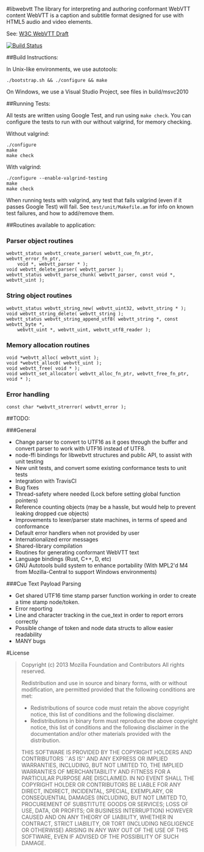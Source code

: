 #libwebvtt
The library for interpreting and authoring conformant WebVTT content
WebVTT is a caption and subtitle format designed for use with HTML5
audio and video elements.

See: [W3C WebVTT Draft](http://dev.w3.org/html5/webvtt/)

[![Build Status](https://travis-ci.org/humphd/webvtt.png?branch=seneca)](https://travis-ci.org/humphd/webvtt)

##Build Instructions:

In Unix-like environments, we use autotools:

```
./bootstrap.sh && ./configure && make
```

On Windows, we use a Visual Studio Project, see files in build/msvc2010

##Running Tests:

All tests are written using Google Test, and run using `make check`. You can configure the tests to run with our without valgrind, for memory checking.

Without valgrind:

```
./configure
make
make check
```

With valgrind:

```
./configure --enable-valgrind-testing
make
make check
```

When running tests with valgrind, any test that fails valgrind (even if it passes Google Test) will fail. See `test/unit/Makefile.am` for info on known test failures, and how to add/remove them.

##Routines available to application:
### Parser object routines
	webvtt_status webvtt_create_parser( webvtt_cue_fn_ptr, webvtt_error_fn_ptr,
		void *, webvtt_parser * );
	void webvtt_delete_parser( webvtt_parser );
	webvtt_status webvtt_parse_chunk( webvtt_parser, const void *, webvtt_uint );

### String object routines
	webvtt_status webvtt_string_new( webvtt_uint32, webvtt_string * );
	void webvtt_string_delete( webvtt_string );
	webvtt_status webvtt_string_append_utf8( webvtt_string *, const webvtt_byte *,
		webvtt_uint *, webvtt_uint, webvtt_utf8_reader );

### Memory allocation routines
	void *webvtt_alloc( webvtt_uint );
	void *webvtt_alloc0( webvtt_uint );
	void webvtt_free( void * );
	void webvtt_set_allocator( webvtt_alloc_fn_ptr, webvtt_free_fn_ptr, void * );

### Error handling
	const char *webvtt_strerror( webvtt_error );

##TODO:

###General
- Change parser to convert to UTF16 as it goes through the buffer and convert parser to work with UTF16 instead of UTF8.
- node-ffi bindings for libwebvtt structures and public API, to assist with unit testing
- New unit tests, and convert some existing conformance tests to unit tests
- Integration with TravisCI
- Bug fixes
- Thread-safety where needed (Lock before setting global function pointers)
- Reference counting objects (may be a hassle, but would help to prevent leaking
  dropped cue objects)
- Improvements to lexer/parser state machines, in terms of speed and conformance
- Default error handlers when not provided by user
- Internationalized error messages
- Shared-library compilation
- Routines for generating conformant WebVTT text
- Language bindings (Rust, C++, D, etc)
- GNU Autotools build system to enhance portability (With MPL2'd M4 from Mozilla-Central to support Windows environments)

###Cue Text Payload Parsing
- Get shared UTF16 time stamp parser function working in order to create a time stamp node/token.
- Error reporting
- Line and character tracking in the cue_text in order to report errors correctly
- Possible change of token and node data structs to allow easier readability
- MANY bugs

#License
> Copyright (c) 2013 Mozilla Foundation and Contributors
> All rights reserved.
>
> Redistribution and use in source and binary forms, with or without
> modification, are permitted provided that the following conditions are
> met:
>
> - Redistributions of source code must retain the above copyright
> notice, this list of conditions and the following disclaimer.
> - Redistributions in binary form must reproduce the above copyright
> notice, this list of conditions and the following disclaimer in the
> documentation and/or other materials provided with the distribution.
>
> THIS SOFTWARE IS PROVIDED BY THE COPYRIGHT HOLDERS AND CONTRIBUTORS
> ``AS IS'' AND ANY EXPRESS OR IMPLIED WARRANTIES, INCLUDING, BUT NOT
> LIMITED TO, THE IMPLIED WARRANTIES OF MERCHANTABILITY AND FITNESS FOR
> A PARTICULAR PURPOSE ARE DISCLAIMED. IN NO EVENT SHALL THE COPYRIGHT
> HOLDER OR CONTRIBUTORS BE LIABLE FOR ANY DIRECT, INDIRECT, INCIDENTAL,
> SPECIAL, EXEMPLARY, OR CONSEQUENTIAL DAMAGES (INCLUDING, BUT NOT
> LIMITED TO, PROCUREMENT OF SUBSTITUTE GOODS OR SERVICES; LOSS OF USE,
> DATA, OR PROFITS; OR BUSINESS INTERRUPTION) HOWEVER CAUSED AND ON ANY
> THEORY OF LIABILITY, WHETHER IN CONTRACT, STRICT LIABILITY, OR TORT
> (INCLUDING NEGLIGENCE OR OTHERWISE) ARISING IN ANY WAY OUT OF THE USE
> OF THIS SOFTWARE, EVEN IF ADVISED OF THE POSSIBILITY OF SUCH DAMAGE.

